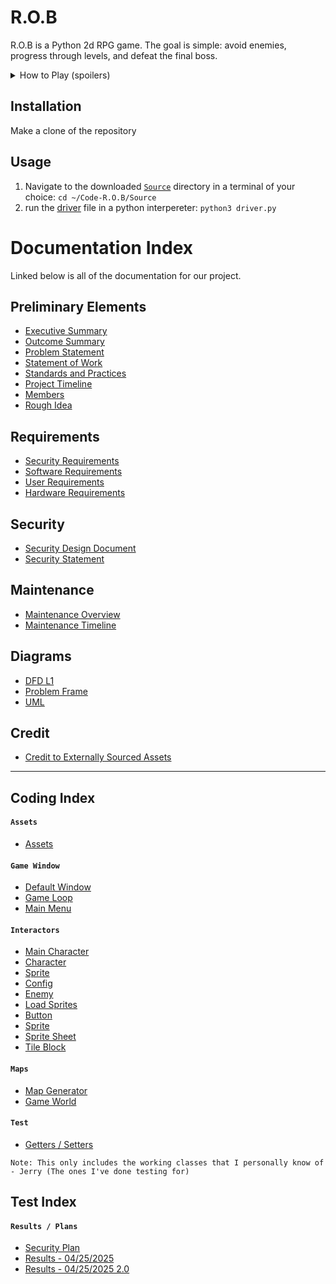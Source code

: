 # R.O.B

R.O.B is a Python 2d RPG game. The goal is simple: avoid enemies, progress through levels, and defeat the final boss.



<details>
<summary>How to Play (spoilers)</summary>
<br>  
Colliding with enemies will damage you, so duck, dive, and dodge your way around them as you move your way towards the doorways at the sides of each level.
<br><br>
After progressing through several of these bullet-hell-esque levels, you will reach the final boss! To deal damage and take out this horrible foe, your hero must endure pain as you colide with it, trading damage blow-for-blow!

</details>

## Installation

Make a clone of the repository

## Usage

1. Navigate to the downloaded [`Source`](Source) directory in a terminal of your choice: `cd ~/Code-R.O.B/Source`
2. run the [driver](Source/driver.py) file in a python interpereter: `python3 driver.py`

# Documentation Index

Linked below is all of the documentation for our project.

## Preliminary Elements

- [Executive Summary](Documentation/Preliminary_Elements/Executive_Summary.md)
- [Outcome Summary](Documentation/Preliminary_Elements/Outcome_Summary.md)
- [Problem Statement](Documentation/Preliminary_Elements/Problem_Statement.md)
- [Statement of Work](Documentation/Preliminary_Elements/Statement_of_Work.md)
- [Standards and Practices](Documentation/Preliminary_Elements/Standards_and_Practices_Statement.md)
- [Project Timeline](Documentation/Preliminary_Elements/Project_Timeline.png)
- [Members](Documentation/Preliminary_Elements/Members.md)
- [Rough Idea](Documentation/Preliminary_Elements/rough_idea.md)

## Requirements

- [Security Requirements](Documentation/Requirements/Security%20Requirements.md)
- [Software Requirements](Documentation/Requirements/Software_Requirements.md)
- [User Requirements](Documentation/Requirements/User_Requirements.md)
- [Hardware Requirements](Documentation/Requirements/Hardware_Requirements.md)

## Security

- [Security Design Document](Documentation/Security/Security%20Design%20Document.md)
- [Security Statement](Documentation/Security/Security%20Statement.md)

## Maintenance

- [Maintenance Overview](Documentation/Maintenance/Maintenance_Overview.md)
- [Maintenance Timeline](Documentation/Maintenance/Maintenance_Timeline.md)

## Diagrams

- [DFD L1](Documentation/Diagrams/DFD_L1_2025-05-10.png)
- [Problem Frame](Documentation/Diagrams/Problem_Frames_2025-05-07.png)
- [UML](Documentation/Diagrams/UML_Diagram_2025-05-05.png)

## Credit

- [Credit to Externally Sourced Assets](Documentation/Credit_to_Externally_Sourced_Assets.md)

---

## Coding Index
#### `Assets`
- [Assets](https://github.com/gilbertk23/cybr404project3/tree/main/Source/Assets)

#### `Game Window`
- [Default Window](https://github.com/gilbertk23/cybr404project3/blob/main/Source/Game_Windows/default_window.py)
- [Game Loop](https://github.com/gilbertk23/cybr404project3/blob/main/Source/Game_Windows/game_loop.py)
- [Main Menu](https://github.com/gilbertk23/cybr404project3/blob/main/Source/Game_Windows/main_menu.py)

#### `Interactors`
- [Main Character](https://github.com/gilbertk23/cybr404project3/blob/main/Source/Interactors/main_character.py)
- [Character](https://github.com/gilbertk23/cybr404project3/blob/main/Source/Interactors/character.py)
- [Sprite](https://github.com/gilbertk23/cybr404project3/blob/main/Source/Interactors/sprite.py)
- [Config](https://github.com/gilbertk23/cybr404project3/blob/main/Source/Interactors/config.py)
- [Enemy](https://github.com/gilbertk23/cybr404project3/blob/main/Source/Interactors/enemy.py)
- [Load Sprites](https://github.com/gilbertk23/cybr404project3/blob/main/Source/Interactors/load_sprites.py)
- [Button](https://github.com/gilbertk23/cybr404project3/blob/main/Source/Interactors/button.py)
- [Sprite](https://github.com/gilbertk23/cybr404project3/blob/main/Source/Interactors/sprite.py)
- [Sprite Sheet](https://github.com/gilbertk23/cybr404project3/blob/main/Source/Interactors/sprite_sheet.py)
- [Tile Block](https://github.com/gilbertk23/cybr404project3/blob/main/Source/Interactors/tile_block.py)

#### `Maps`
- [Map Generator](https://github.com/gilbertk23/cybr404project3/blob/main/Source/Maps/map_generator.py)
- [Game World](https://github.com/gilbertk23/cybr404project3/blob/main/Source/Maps/game_world.py)

#### `Test`
- [Getters / Setters](https://github.com/gilbertk23/cybr404project3/blob/main/Source/Test/getters_and_setters_test.py)

`Note: This only includes the working classes that I personally know of - Jerry (The ones I've done testing for)`

## Test Index
#### `Results / Plans`
- [Security Plan](https://github.com/gilbertk23/cybr404project3/blob/main/Test/Security%20Testing%20Plan.md)
- [Results - 04/25/2025](https://github.com/gilbertk23/Code-R.O.B/blob/main/Test/Test_Results_04_25_2025.png)
- [Results - 04/25/2025 2.0](https://github.com/gilbertk23/Code-R.O.B/blob/main/Test/Test_Results_04_25_2025.2.0.png)

